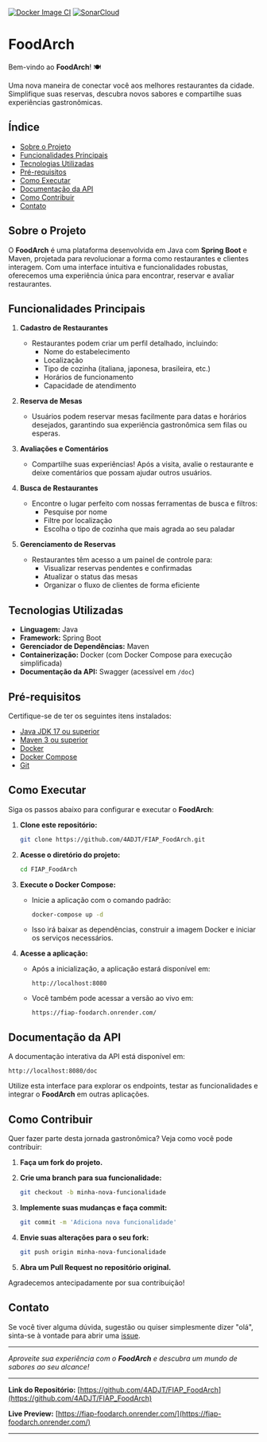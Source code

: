 [![Docker Image CI](https://github.com/4ADJT/FIAP_FoodArch/actions/workflows/docker-image.yml/badge.svg)](https://github.com/4ADJT/FIAP_FoodArch/actions/workflows/docker-image.yml)
[![SonarCloud](https://github.com/4ADJT/FIAP_FoodArch/actions/workflows/build.yml/badge.svg)](https://github.com/4ADJT/FIAP_FoodArch/actions/workflows/build.yml)

# FoodArch

Bem-vindo ao **FoodArch**! 🍽️

Uma nova maneira de conectar você aos melhores restaurantes da cidade. Simplifique suas reservas, descubra novos sabores e compartilhe suas experiências gastronômicas.

## Índice

- [Sobre o Projeto](#sobre-o-projeto)
- [Funcionalidades Principais](#funcionalidades-principais)
- [Tecnologias Utilizadas](#tecnologias-utilizadas)
- [Pré-requisitos](#pré-requisitos)
- [Como Executar](#como-executar)
- [Documentação da API](#documentação-da-api)
- [Como Contribuir](#como-contribuir)
- [Contato](#contato)

## Sobre o Projeto

O **FoodArch** é uma plataforma desenvolvida em Java com **Spring Boot** e Maven, projetada para revolucionar a forma como restaurantes e clientes interagem. Com uma interface intuitiva e funcionalidades robustas, oferecemos uma experiência única para encontrar, reservar e avaliar restaurantes.

## Funcionalidades Principais

1. **Cadastro de Restaurantes**

   - Restaurantes podem criar um perfil detalhado, incluindo:
      - Nome do estabelecimento
      - Localização
      - Tipo de cozinha (italiana, japonesa, brasileira, etc.)
      - Horários de funcionamento
      - Capacidade de atendimento

2. **Reserva de Mesas**

   - Usuários podem reservar mesas facilmente para datas e horários desejados, garantindo sua experiência gastronômica sem filas ou esperas.

3. **Avaliações e Comentários**

   - Compartilhe suas experiências! Após a visita, avalie o restaurante e deixe comentários que possam ajudar outros usuários.

4. **Busca de Restaurantes**

   - Encontre o lugar perfeito com nossas ferramentas de busca e filtros:
      - Pesquise por nome
      - Filtre por localização
      - Escolha o tipo de cozinha que mais agrada ao seu paladar

5. **Gerenciamento de Reservas**

   - Restaurantes têm acesso a um painel de controle para:
      - Visualizar reservas pendentes e confirmadas
      - Atualizar o status das mesas
      - Organizar o fluxo de clientes de forma eficiente

## Tecnologias Utilizadas

- **Linguagem:** Java
- **Framework:** Spring Boot
- **Gerenciador de Dependências:** Maven
- **Containerização:** Docker (com Docker Compose para execução simplificada)
- **Documentação da API:** Swagger (acessível em `/doc`)

## Pré-requisitos

Certifique-se de ter os seguintes itens instalados:

- [Java JDK 17 ou superior](https://www.oracle.com/java/technologies/javase-downloads.html)
- [Maven 3 ou superior](https://maven.apache.org/download.cgi)
- [Docker](https://www.docker.com/get-started)
- [Docker Compose](https://docs.docker.com/compose/install/)
- [Git](https://git-scm.com/)

## Como Executar

Siga os passos abaixo para configurar e executar o **FoodArch**:

1. **Clone este repositório:**

   ```bash
   git clone https://github.com/4ADJT/FIAP_FoodArch.git
   ```

2. **Acesse o diretório do projeto:**

   ```bash
   cd FIAP_FoodArch
   ```

3. **Execute o Docker Compose:**

   - Inicie a aplicação com o comando padrão:

     ```bash
     docker-compose up -d
     ```

   - Isso irá baixar as dependências, construir a imagem Docker e iniciar os serviços necessários.

4. **Acesse a aplicação:**

   - Após a inicialização, a aplicação estará disponível em:

     ```
     http://localhost:8080
     ```

   - Você também pode acessar a versão ao vivo em:

     ```
     https://fiap-foodarch.onrender.com/
     ```

## Documentação da API

A documentação interativa da API está disponível em:

```
http://localhost:8080/doc
```

Utilize esta interface para explorar os endpoints, testar as funcionalidades e integrar o **FoodArch** em outras aplicações.

## Como Contribuir

Quer fazer parte desta jornada gastronômica? Veja como você pode contribuir:

1. **Faça um fork do projeto.**

2. **Crie uma branch para sua funcionalidade:**

   ```bash
   git checkout -b minha-nova-funcionalidade
   ```

3. **Implemente suas mudanças e faça commit:**

   ```bash
   git commit -m 'Adiciona nova funcionalidade'
   ```

4. **Envie suas alterações para o seu fork:**

   ```bash
   git push origin minha-nova-funcionalidade
   ```

5. **Abra um Pull Request no repositório original.**

Agradecemos antecipadamente por sua contribuição!

## Contato

Se você tiver alguma dúvida, sugestão ou quiser simplesmente dizer "olá", sinta-se à vontade para abrir uma [issue](https://github.com/4ADJT/FIAP_FoodArch/issues).

---

_Aproveite sua experiência com o **FoodArch** e descubra um mundo de sabores ao seu alcance!_

---

**Link do Repositório:** [https://github.com/4ADJT/FIAP_FoodArch](https://github.com/4ADJT/FIAP_FoodArch)

**Live Preview:** [https://fiap-foodarch.onrender.com/](https://fiap-foodarch.onrender.com/)

---